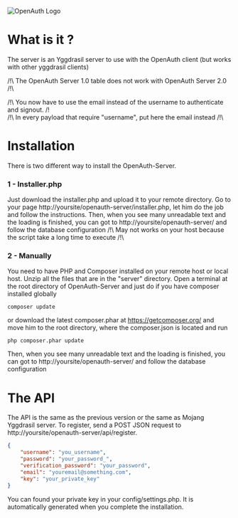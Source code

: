 ![OpenAuth Logo](http://image.noelshack.com/fichiers/2015/20/1431453946-banierreoauth.png)

# What is it ?
The server is an Yggdrasil server to use with the OpenAuth client (but works with other yggdrasil clients)

/!\ The OpenAuth Server 1.0 table does not work with OpenAuth Server 2.0 /!\

/!\ You now have to use the email instead of the username to authenticate and signout. /!\
/!\ In every payload that require "username", put here the email instead /!\

# Installation
There is two different way to install the OpenAuth-Server.

### 1 - Installer.php
Just download the installer.php and upload it to your remote directory.
Go to your page http://yoursite/openauth-server/installer.php, let him do the job and follow the instructions.
Then, when you see many unreadable text and the loading is finished, you can got to http://yoursite/openauth-server/ and follow the database configuration
/!\ May not works on your host because the script take a long time to execute /!\

### 2 - Manually
You need to have PHP and Composer installed on your remote host or local host.
Unzip all the files that are in the "server" directory.
Open a terminal at the root directory of OpenAuth-Server and just do if you have composer installed globally
```shell
composer update
```
or download the latest composer.phar at https://getcomposer.org/ and move him to the root directory, where the composer.json is located and run
```shell
php composer.phar update
```
Then, when you see many unreadable text and the loading is finished, you can got to http://yoursite/openauth-server/ and follow the database configuration

# The API
The API is the same as the previous version or the same as Mojang Yggdrasil server.
To register, send a POST JSON request to http://yoursite/openauth-server/api/register.
```json
{
    "username": "you_username",
    "password": "your_password_",
    "verification_password": "your_password",
    "email": "youremail@something.com",
    "key": "your_private_key"
}
```
You can found your private key in your config/settings.php. It is automatically generated when you complete the installation.
